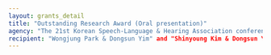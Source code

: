 ```yaml
---
layout: grants_detail
title: "Outstanding Research Award (Oral presentation)"
agency: "The 21st Korean Speech-Language & Hearing Association conference"
recipient: "Wongjung Park & Dongsun Yim" and "Shinyoung Kim & Dongsun Yim"
---
```

